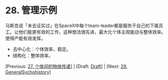 # 28. 管理示例

马斯克说「未去证实过」在SpaceX中每个team-leader都是服务于自己的下属员工。让他们能更有效的工作。这种想法很先进，最大化个体主观能动与整体效率。使得产能有效发挥。

* 去中心化：个体效率，稳定。
* 结构化：整体效率。

[Previous: [27. 个体间的物体传递](27.md)] | [Draft: [Draft](../Draft.md)] | [Next: [29. GeneralSychohistory](29.md)]